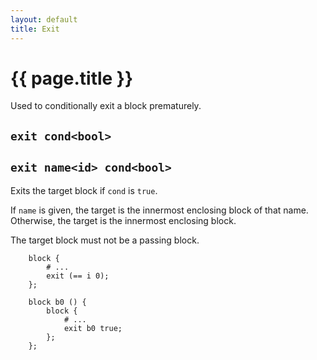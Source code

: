 ```yaml
---
layout: default
title: Exit
---
```

# {{ page.title }}

Used to conditionally exit a block prematurely.

## `exit cond<bool>`

## `exit name<id> cond<bool>`

Exits the target block if `cond` is `true`.

If `name` is given, the target is the innermost enclosing block of that name. Otherwise, the target is the innermost enclosing block.

The target block must not be a passing block.

```
    block {
        # ...
        exit (== i 0);
    };

    block b0 () {
        block {
            # ...
            exit b0 true;
        };
    };
```